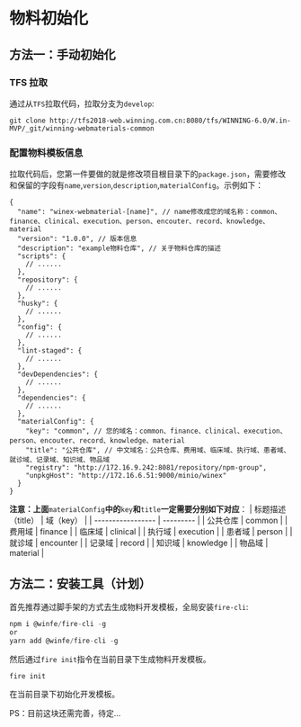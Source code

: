 # 物料初始化

## 方法一：手动初始化

### TFS 拉取

通过从`TFS`拉取代码，拉取分支为`develop`:

```git
git clone http://tfs2018-web.winning.com.cn:8080/tfs/WINNING-6.0/W.in-MVP/_git/winning-webmaterials-common
```

### 配置物料模板信息

拉取代码后，您第一件要做的就是修改项目根目录下的`package.json`，需要修改和保留的字段有`name`,`version`,`description`,`materialConfig`。示例如下：

```git
{
  "name": "winex-webmaterial-[name]", // name修改成您的域名称：common、finance、clinical、execution、person、encouter、record、knowledge、material
  "version": "1.0.0", // 版本信息
  "description": "example物料仓库", // 关于物料仓库的描述
  "scripts": {
    // ......
  },
  "repository": {
    // ......
  },
  "husky": {
    // ......
  },
  "config": {
    // ......
  },
  "lint-staged": {
    // ......
  },
  "devDependencies": {
    // ......
  },
  "dependencies": {
    // ......
  },
  "materialConfig": {
    "key": "common", // 您的域名：common、finance、clinical、execution、person、encouter、record、knowledge、material
    "title": "公共仓库", // 中文域名：公共仓库、费用域、临床域、执行域、患者域、就诊域、记录域、知识域、物品域
    "registry": "http://172.16.9.242:8081/repository/npm-group",
    "unpkgHost": "http://172.16.6.51:9000/minio/winex"
  }
}

```

**注意：上面**`materialConfig`**中的**`key`**和**`title`**一定需要分别如下对应**：
| 标题描述（title） | 域（key） |
| ----------------- | --------- |
| 公共仓库 | common |
| 费用域 | finance |
| 临床域 | clinical |
| 执行域 | execution |
| 患者域 | person |
| 就诊域 | encounter |
| 记录域 | record |
| 知识域 | knowledge |
| 物品域 | material |

## 方法二：安装工具（计划）

首先推荐通过脚手架的方式去生成物料开发模板，全局安装`fire-cli`:

```javascript
npm i @winfe/fire-cli -g
or
yarn add @winfe/fire-cli -g
```

然后通过`fire init`指令在当前目录下生成物料开发模板。

```javascript
fire init
```

在当前目录下初始化开发模板。

PS：目前这块还需完善，待定...
